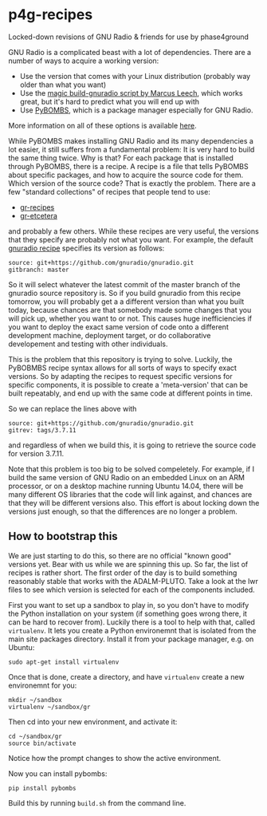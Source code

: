 # p4g-recipes
Locked-down revisions of GNU Radio &amp; friends for use by phase4ground

GNU Radio is a complicated beast with a lot of dependencies. There are a number of ways
to acquire a working version:
 * Use the version that comes with your Linux distribution (probably way older than what you want)
 * Use the [magic build-gnuradio script by Marcus Leech](https://wiki.gnuradio.org/index.php/InstallingGRFromSource), which
 works great, but it's hard to predict what you will end up with
 * Use [PyBOMBS](https://www.gnuradio.org/blog/pybombs-the-what-the-how-and-the-why), which is a package manager especially 
 for GNU Radio.

 More information on all of these options is available [here](https://wiki.gnuradio.org/index.php/InstallingGRFromSource).

While PyBOMBS makes installing GNU Radio and its many dependencies a lot easier, it still suffers from a fundamental problem: It is very hard to build the same thing twice. Why is that? For each package that is installed through PyBOMBS, there is a recipe. A recipe is a file that tells PyBOMBS about specific packages, and how to acquire the source code for them. Which version of 
the source code? That is exactly the problem. There are a few "standard collections" of recipes
that people tend to use:
* [gr-recipes](https://github.com/gnuradio/gr-recipes.git)
* [gr-etcetera](https://github.com/gnuradio/gr-etcetera.git)

and probably a few others. While these recipes are very useful, the versions that they specify are probably not what you want. For example, the default [gnuradio recipe](https://github.com/gnuradio/gr-recipes/blob/master/gnuradio.lwr) specifies its version as follows:

```
source: git+https://github.com/gnuradio/gnuradio.git
gitbranch: master
```
So it will select whatever the latest commit of the master branch of the gnuradio source repository is. So if you build gnuradio from this recipe tomorrow, you will probably get a a different version
than what you built today, because chances are that somebody made some changes that you will pick
up, whether you want to or not. This causes huge inefficiencies if you want to deploy the exact 
same version of code onto a different development machine, deployment target, or do collaborative
developement and testing with other individuals. 

This is the problem that this repository is trying to solve. Luckily, the PyBOBMBS recipe syntax 
allows for all sorts of ways to specify exact versions. So by adapting the recipes to request 
specific versions for specific components, it is possible to create a 'meta-version' that can
be built repeatably, and end up with the same code at different points in time.

So we can replace the lines above with
```
source: git+https://github.com/gnuradio/gnuradio.git
gitrev: tags/3.7.11
```
and regardless of when we build this, it is going to retrieve the source code for version 3.7.11.

Note that this problem is too big to be solved compeletely. For example, if I build the same version
of GNU Radio on an embedded Linux on an ARM processor, or on a desktop machine running Ubuntu 14.04,
there will be many different OS libraries that the code will link against, and chances are that they
will be different versions also. This effort is about 
locking down the versions just enough, so that the differences are no longer a problem.

## How to bootstrap this
We are just starting to do this, so there are no official "known good" versions yet. Bear with us
while we are spinning this up. So far, the list of recipes is rather short. The first order of the
day is to build something reasonably stable that works with the ADALM-PLUTO. Take a look at the
lwr files to see which version is selected for each of the components included.

First you want to set up a sandbox to play in, so you don't have to modify the Python installation
on your system (if something goes wrong there, it can be hard to recover from). Luckily there
is a tool to help with that, called `virtualenv`. It lets you create a Python environemnt that is 
isolated from the main site packages directory. Install it from your package manager, e.g. on
Ubuntu:

```
sudo apt-get install virtualenv
```

Once that is done, create a directory, and have `virtualenv` create a new environemnt for
you:
```
mkdir ~/sandbox
virtualenv ~/sandbox/gr
```
Then cd into your new environment, and activate it:
```
cd ~/sandbox/gr
source bin/activate
```
Notice how the prompt changes to show the active environment.

Now you can install pybombs:
```
pip install pybombs
```


Build this by running `build.sh` from the command line.